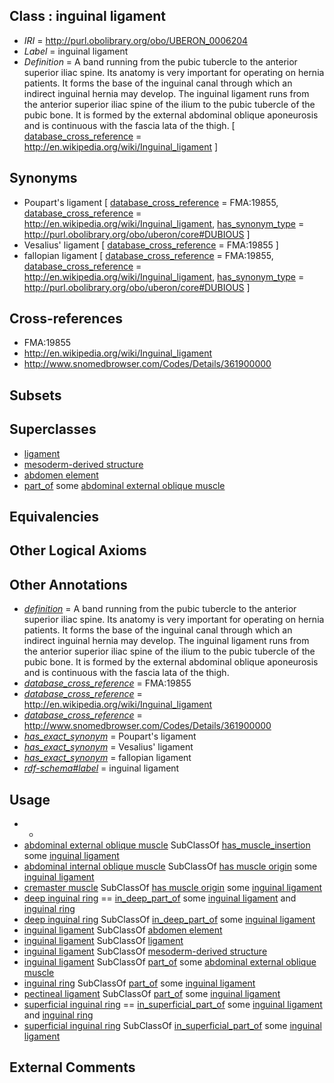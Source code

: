 
## Class : inguinal ligament

 * *IRI* = http://purl.obolibrary.org/obo/UBERON_0006204
 * *Label* = inguinal ligament
 * *Definition* = A band running from the pubic tubercle to the anterior superior iliac spine. Its anatomy is very important for operating on hernia patients. It forms the base of the inguinal canal through which an indirect inguinal hernia may develop. The inguinal ligament runs from the anterior superior iliac spine of the ilium to the pubic tubercle of the pubic bone. It is formed by the external abdominal oblique aponeurosis and is continuous with the fascia lata of the thigh. [ [database_cross_reference](../../ef/oboInOwl#hasDbXref.md) = http://en.wikipedia.org/wiki/Inguinal_ligament ]

## Synonyms

 * Poupart's ligament [ [database_cross_reference](../../ef/oboInOwl#hasDbXref.md) = FMA:19855, [database_cross_reference](../../ef/oboInOwl#hasDbXref.md) = http://en.wikipedia.org/wiki/Inguinal_ligament, [has_synonym_type](../../pe/oboInOwl#hasSynonymType.md) = http://purl.obolibrary.org/obo/uberon/core#DUBIOUS ]
 * Vesalius' ligament [ [database_cross_reference](../../ef/oboInOwl#hasDbXref.md) = FMA:19855 ]
 * fallopian ligament [ [database_cross_reference](../../ef/oboInOwl#hasDbXref.md) = FMA:19855, [database_cross_reference](../../ef/oboInOwl#hasDbXref.md) = http://en.wikipedia.org/wiki/Inguinal_ligament, [has_synonym_type](../../pe/oboInOwl#hasSynonymType.md) = http://purl.obolibrary.org/obo/uberon/core#DUBIOUS ]

## Cross-references

 * FMA:19855
 * http://en.wikipedia.org/wiki/Inguinal_ligament
 * http://www.snomedbrowser.com/Codes/Details/361900000

## Subsets


## Superclasses

 * [ligament](../../UBERON/11/UBERON_0000211.md)
 * [mesoderm-derived structure](../../UBERON/20/UBERON_0004120.md)
 * [abdomen element](../../UBERON/72/UBERON_0005172.md)
 * [part_of](../../BFO/50/BFO_0000050.md) some [abdominal external oblique muscle](../../UBERON/42/UBERON_0005442.md)

## Equivalencies


## Other Logical Axioms


## Other Annotations

 * *[definition](../../IAO/15/IAO_0000115.md)* = A band running from the pubic tubercle to the anterior superior iliac spine. Its anatomy is very important for operating on hernia patients. It forms the base of the inguinal canal through which an indirect inguinal hernia may develop. The inguinal ligament runs from the anterior superior iliac spine of the ilium to the pubic tubercle of the pubic bone. It is formed by the external abdominal oblique aponeurosis and is continuous with the fascia lata of the thigh.
 * *[database_cross_reference](../../ef/oboInOwl#hasDbXref.md)* = FMA:19855
 * *[database_cross_reference](../../ef/oboInOwl#hasDbXref.md)* = http://en.wikipedia.org/wiki/Inguinal_ligament
 * *[database_cross_reference](../../ef/oboInOwl#hasDbXref.md)* = http://www.snomedbrowser.com/Codes/Details/361900000
 * *[has_exact_synonym](../../ym/oboInOwl#hasExactSynonym.md)* = Poupart's ligament
 * *[has_exact_synonym](../../ym/oboInOwl#hasExactSynonym.md)* = Vesalius' ligament
 * *[has_exact_synonym](../../ym/oboInOwl#hasExactSynonym.md)* = fallopian ligament
 * *[rdf-schema#label](../../el/rdf-schema#label.md)* = inguinal ligament

## Usage

 * -
 * [abdominal external oblique muscle](../../UBERON/42/UBERON_0005442.md) SubClassOf [has_muscle_insertion](../../RO/73/RO_0002373.md) some [inguinal ligament](../../UBERON/04/UBERON_0006204.md)
 * [abdominal internal oblique muscle](../../UBERON/54/UBERON_0005454.md) SubClassOf [has muscle origin](../../RO/72/RO_0002372.md) some [inguinal ligament](../../UBERON/04/UBERON_0006204.md)
 * [cremaster muscle](../../UBERON/88/UBERON_0008488.md) SubClassOf [has muscle origin](../../RO/72/RO_0002372.md) some [inguinal ligament](../../UBERON/04/UBERON_0006204.md)
 * [deep inguinal ring](../../UBERON/21/UBERON_0013721.md) == [in_deep_part_of](../../BSPO/01/BSPO_0001101.md) some [inguinal ligament](../../UBERON/04/UBERON_0006204.md) and [inguinal ring](../../UBERON/74/UBERON_0006674.md)
 * [deep inguinal ring](../../UBERON/21/UBERON_0013721.md) SubClassOf [in_deep_part_of](../../BSPO/01/BSPO_0001101.md) some [inguinal ligament](../../UBERON/04/UBERON_0006204.md)
 * [inguinal ligament](../../UBERON/04/UBERON_0006204.md) SubClassOf [abdomen element](../../UBERON/72/UBERON_0005172.md)
 * [inguinal ligament](../../UBERON/04/UBERON_0006204.md) SubClassOf [ligament](../../UBERON/11/UBERON_0000211.md)
 * [inguinal ligament](../../UBERON/04/UBERON_0006204.md) SubClassOf [mesoderm-derived structure](../../UBERON/20/UBERON_0004120.md)
 * [inguinal ligament](../../UBERON/04/UBERON_0006204.md) SubClassOf [part_of](../../BFO/50/BFO_0000050.md) some [abdominal external oblique muscle](../../UBERON/42/UBERON_0005442.md)
 * [inguinal ring](../../UBERON/74/UBERON_0006674.md) SubClassOf [part_of](../../BFO/50/BFO_0000050.md) some [inguinal ligament](../../UBERON/04/UBERON_0006204.md)
 * [pectineal ligament](../../UBERON/05/UBERON_0006205.md) SubClassOf [part_of](../../BFO/50/BFO_0000050.md) some [inguinal ligament](../../UBERON/04/UBERON_0006204.md)
 * [superficial inguinal ring](../../UBERON/17/UBERON_0013717.md) == [in_superficial_part_of](../../BSPO/00/BSPO_0001100.md) some [inguinal ligament](../../UBERON/04/UBERON_0006204.md) and [inguinal ring](../../UBERON/74/UBERON_0006674.md)
 * [superficial inguinal ring](../../UBERON/17/UBERON_0013717.md) SubClassOf [in_superficial_part_of](../../BSPO/00/BSPO_0001100.md) some [inguinal ligament](../../UBERON/04/UBERON_0006204.md)

## External Comments

